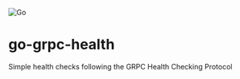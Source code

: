 ![Go](https://github.com/danielpieper/go-grpc-health/workflows/Go/badge.svg?branch=main)

# go-grpc-health
Simple health checks following the GRPC Health Checking Protocol
